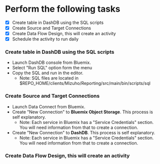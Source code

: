 # Perform the following tasks
- [x] Create table in DashDB using the SQL scripts
- [x] Create Source and Target Connections 
- [x] Create Data Flow Design, this will create an activity
- [x] Schedule the activity to run daily

### Create table in DashDB using the SQL scripts
- Launch DashDB console from Bluemix.
- Select "Run SQL" option form the menu
- Copy the SQL and run in the editor. 
  - Note: SQL files are located in $REPO_HOME/clients/Mizuho/Reporting/src/main/bin/scripts/sql
  
### Create Source and Target Connections 
- Launch Data Connect from Bluemix.
- Create "New Connection" to **Bluemix Object Storage**. This process is self explanatory. 
  - Note: Each service in Bluemix has a "Service Credentials" section. You will need information from that to create a connection.
- Create "New Connection" to **DashDB**. This process is self explanatory.   
  - Note: Each service in Bluemix has a "Service Credentials" section. You will need information from that to create a connection.
  
### Create Data Flow Design, this will create an activity



  
